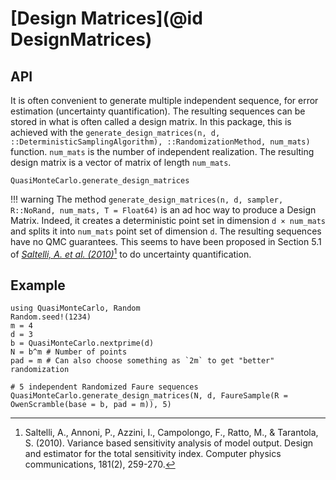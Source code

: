 
# [Design Matrices](@id DesignMatrices)

## API

It is often convenient to generate multiple independent sequence, for error estimation (uncertainty quantification).
The resulting sequences can be stored in what is often called a design matrix.
In this package, this is achieved with the `generate_design_matrices(n, d, ::DeterministicSamplingAlgorithm), ::RandomizationMethod, num_mats)` function. `num_mats` is the number of independent realization. The resulting design matrix is a vector of matrix of length `num_mats`.

```@docs
QuasiMonteCarlo.generate_design_matrices
```

!!! warning
    The method `generate_design_matrices(n, d, sampler, R::NoRand, num_mats, T = Float64)` is an ad hoc way to produce a Design Matrix. Indeed, it creates a deterministic point set in dimension `d × num_mats` and splits it into `num_mats` point set of dimension `d`. The resulting sequences have no QMC guarantees.
    This seems to have been proposed in Section 5.1 of [*Saltelli, A. et al. (2010)*](https://d1wqtxts1xzle7.cloudfront.net/76482087/PUBLISHED_PAPER-libre.pdf?1639660270=&response-content-disposition=inline%3B+filename%3DVariance_based_sensitivity_analysis_of_m.pdf&Expires=1685981169&Signature=aim5tHldlkb0ewZ9-gSMZsW2F1b88tLvV8euV1FpD61UYrE1mLR3RDERut0BsHNbcibjKQnF1JlsZ8mtEx~E1~eI3A~SOSySbpQllIpbhu556pFGUvD3GV5M6ghwa-5QMDP3-aQczBzflR721N4PCVJgqfmV-y94pkijQYvHSvZaPKb-tsoS8TVxE6H31Ptk4u662H61ofKzXR5JCHv0740qkQ0hORH~GqXOt8s7yQMVWYswZT4pWGSkJ9EehEQHCLo2uDVW-YSopwlSaaMRz~~0O~hkGAVE8sC~TAB7b5KnUgtNXl0jYTfGNTYO4GNJo1XhmHwj~Og~sBLDIXDxsg__&Key-Pair-Id=APKAJLOHF5GGSLRBV4ZA)[^1] to do uncertainty quantification.

[^1]: Saltelli, A., Annoni, P., Azzini, I., Campolongo, F., Ratto, M., & Tarantola, S. (2010). Variance based sensitivity analysis of model output. Design and estimator for the total sensitivity index. Computer physics communications, 181(2), 259-270.

## Example

```@example 2
using QuasiMonteCarlo, Random
Random.seed!(1234)
m = 4
d = 3
b = QuasiMonteCarlo.nextprime(d)
N = b^m # Number of points
pad = m # Can also choose something as `2m` to get "better" randomization

# 5 independent Randomized Faure sequences
QuasiMonteCarlo.generate_design_matrices(N, d, FaureSample(R = OwenScramble(base = b, pad = m)), 5)
```
